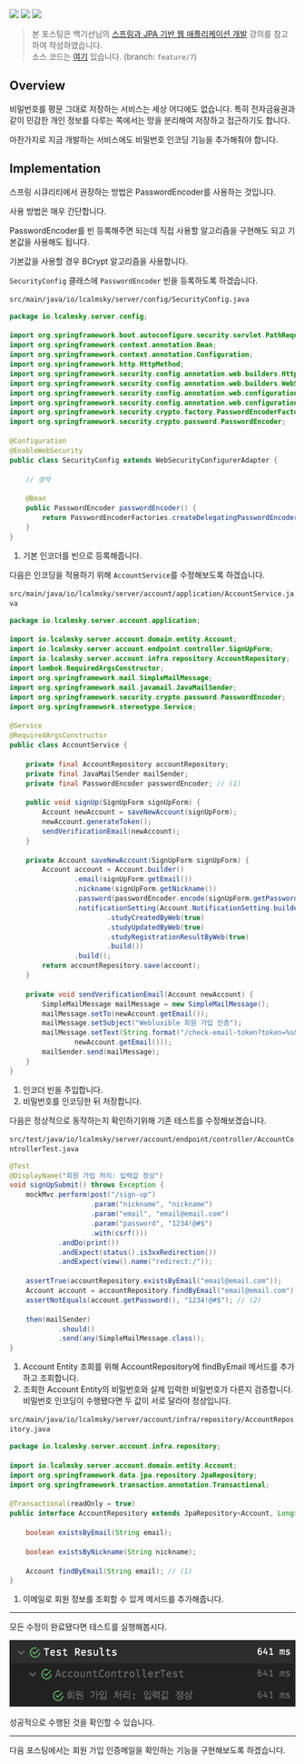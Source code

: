![](https://img.shields.io/badge/spring--boot-2.5.4-red) ![](https://img.shields.io/badge/gradle-7.1.1-brightgreen) ![](https://img.shields.io/badge/java-11-blue)

> 본 포스팅은 백기선님의 [스프링과 JPA 기반 웹 애플리케이션 개발](https://www.inflearn.com/course/%EC%8A%A4%ED%94%84%EB%A7%81-JPA-%EC%9B%B9%EC%95%B1/dashboard) 강의를 참고하여 작성하였습니다.  
> 소스 코드는 [여기](https://github.com/lcalmsky/spring-boot-app/tree/feature/7) 있습니다. (branch: `feature/7`)

## Overview

비밀번호를 평문 그대로 저장하는 서비스는 세상 어디에도 없습니다. 특히 전자금융권과 같이 민감한 개인 정보를 다루는 쪽에서는 망을 분리해여 저장하고 접근하기도 합니다.

마찬가지로 지금 개발하는 서비스에도 비밀번호 인코딩 기능을 추가해줘야 합니다.

## Implementation

스프링 시큐리티에서 권장하는 방법은 PasswordEncoder를 사용하는 것입니다.

사용 방법은 매우 간단합니다.

PasswordEncoder를 빈 등록해주면 되는데 직접 사용할 알고리즘을 구현해도 되고 기본값을 사용해도 됩니다.

기본값을 사용할 경우 BCrypt 알고리즘을 사용합니다.

`SecurityConfig` 클래스에 `PasswordEncoder` 빈을 등록하도록 하겠습니다.

`src/main/java/io/lcalmsky/server/config/SecurityConfig.java`

```java
package io.lcalmsky.server.config;

import org.springframework.boot.autoconfigure.security.servlet.PathRequest;
import org.springframework.context.annotation.Bean;
import org.springframework.context.annotation.Configuration;
import org.springframework.http.HttpMethod;
import org.springframework.security.config.annotation.web.builders.HttpSecurity;
import org.springframework.security.config.annotation.web.builders.WebSecurity;
import org.springframework.security.config.annotation.web.configuration.EnableWebSecurity;
import org.springframework.security.config.annotation.web.configuration.WebSecurityConfigurerAdapter;
import org.springframework.security.crypto.factory.PasswordEncoderFactories;
import org.springframework.security.crypto.password.PasswordEncoder;

@Configuration
@EnableWebSecurity
public class SecurityConfig extends WebSecurityConfigurerAdapter {

    // 생략
    
    @Bean
    public PasswordEncoder passwordEncoder() {
        return PasswordEncoderFactories.createDelegatingPasswordEncoder(); // (1)
    }
}
```

1. 기본 인코더를 빈으로 등록해줍니다.

다음은 인코딩을 적용하기 위해 `AccountService`를 수정해보도록 하겠습니다.

`src/main/java/io/lcalmsky/server/account/application/AccountService.java`

```java
package io.lcalmsky.server.account.application;

import io.lcalmsky.server.account.domain.entity.Account;
import io.lcalmsky.server.account.endpoint.controller.SignUpForm;
import io.lcalmsky.server.account.infra.repository.AccountRepository;
import lombok.RequiredArgsConstructor;
import org.springframework.mail.SimpleMailMessage;
import org.springframework.mail.javamail.JavaMailSender;
import org.springframework.security.crypto.password.PasswordEncoder;
import org.springframework.stereotype.Service;

@Service
@RequiredArgsConstructor
public class AccountService {

    private final AccountRepository accountRepository;
    private final JavaMailSender mailSender;
    private final PasswordEncoder passwordEncoder; // (1)

    public void signUp(SignUpForm signUpForm) {
        Account newAccount = saveNewAccount(signUpForm);
        newAccount.generateToken();
        sendVerificationEmail(newAccount);
    }

    private Account saveNewAccount(SignUpForm signUpForm) {
        Account account = Account.builder()
                .email(signUpForm.getEmail())
                .nickname(signUpForm.getNickname())
                .password(passwordEncoder.encode(signUpForm.getPassword())) // (2)
                .notificationSetting(Account.NotificationSetting.builder()
                        .studyCreatedByWeb(true)
                        .studyUpdatedByWeb(true)
                        .studyRegistrationResultByWeb(true)
                        .build())
                .build();
        return accountRepository.save(account);
    }

    private void sendVerificationEmail(Account newAccount) {
        SimpleMailMessage mailMessage = new SimpleMailMessage();
        mailMessage.setTo(newAccount.getEmail());
        mailMessage.setSubject("Webluxible 회원 가입 인증");
        mailMessage.setText(String.format("/check-email-token?token=%s&email=%s", newAccount.getEmailToken(),
                newAccount.getEmail()));
        mailSender.send(mailMessage);
    }
}
```

1. 인코더 빈을 주입합니다.
2. 비밀번호를 인코딩한 뒤 저장합니다.

다음은 정상적으로 동작하는지 확인하기위해 기존 테스트를 수정해보겠습니다.

`src/test/java/io/lcalmsky/server/account/endpoint/controller/AccountControllerTest.java`

```java
@Test
@DisplayName("회원 가입 처리: 입력값 정상")
void signUpSubmit() throws Exception {
    mockMvc.perform(post("/sign-up")
                    .param("nickname", "nickname")
                    .param("email", "email@email.com")
                    .param("password", "1234!@#$")
                    .with(csrf()))
            .andDo(print())
            .andExpect(status().is3xxRedirection())
            .andExpect(view().name("redirect:/"));

    assertTrue(accountRepository.existsByEmail("email@email.com"));
    Account account = accountRepository.findByEmail("email@email.com"); // (1)
    assertNotEquals(account.getPassword(), "1234!@#$"); // (2)

    then(mailSender)
            .should()
            .send(any(SimpleMailMessage.class));
}
```

1. Account Entity 조회를 위해 AccountRepository에 findByEmail 메서드를 추가하고 조회합니다.
2. 조회한 Account Entity의 비밀번호와 실제 입력한 비밀번호가 다른지 검증합니다. 비밀번호 인코딩이 수행됐다면 두 값이 서로 달라야 정상입니다.

`src/main/java/io/lcalmsky/server/account/infra/repository/AccountRepository.java`

```java
package io.lcalmsky.server.account.infra.repository;

import io.lcalmsky.server.account.domain.entity.Account;
import org.springframework.data.jpa.repository.JpaRepository;
import org.springframework.transaction.annotation.Transactional;

@Transactional(readOnly = true)
public interface AccountRepository extends JpaRepository<Account, Long> {

    boolean existsByEmail(String email);

    boolean existsByNickname(String nickname);

    Account findByEmail(String email); // (1)
}
```

1. 이메일로 회원 정보를 조회할 수 있게 메서드를 추가해줍니다.

---

모든 수정이 완료됐다면 테스트를 실행해봅시다.

![](https://raw.githubusercontent.com/lcalmsky/spring-boot-app/master/resources/images/05-01.png)

성공적으로 수행된 것을 확인할 수 있습니다.

---

다음 포스팅에서는 회원 가입 인증메일을 확인하는 기능을 구현해보도록 하겠습니다.